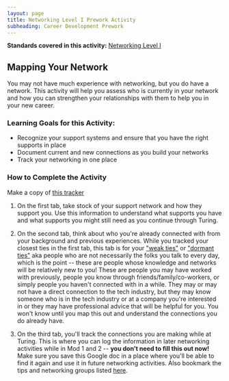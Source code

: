```yaml
---
layout: page
title: Networking Level I Prework Activity
subheading: Career Development Prework
---
```


**Standards covered in this activity:** [Networking Level I](/standards_and_rubric/index)

## Mapping Your Network
You may not have much experience with networking, but you do have a network. This activity will help you assess who is currently in your network and how you can strengthen your relationships with them to help you in your new career. 

### Learning Goals for this Activity:

* Recognize your support systems and ensure that you have the right supports in place
* Document current and new connections as you build your networks
* Track your networking in one place

### How to Complete the Activity
Make a copy of [this tracker](https://docs.google.com/spreadsheets/d/1C-JY4qBv4Dxc7A1DLvkiJ8IDJJvGR_uMHKztXL16nk8/edit?usp=sharing)

1. On the first tab, take stock of your support network and how they support you. Use this information to understand what supports you have and what supports you might still need as you continue through Turing.

2. On the second tab, think about who you're already connected with from your background and previous experiences. While you tracked your closest ties in the first tab, this tab is for your ["weak ties"](https://towardsdatascience.com/the-power-of-weak-ties-f1049c93f3a3) or ["dormant ties"](https://foundr.com/why-dormant-connections-may-be-the-most-powerful-network-you-have) aka people who are not necessarily the folks you talk to every day, which is the point -- these are people whose knowledge and networks will be relatively new to you! These are people you may have worked with previously, people you know through friends/family/co-workers, or simply people you haven't connected with in a while. They may or may not have a direct connection to the tech industry, but they may know someone who is in the tech industry or at a company you're interested in or they may have professional advice that will be helpful for you. You won't know until you map this out and understand the connections you do already have.

3. On the third tab, you'll track the connections you are making while at Turing. This is where you can log the information in later networking activities while in Mod 1 and 2 -- **you don't need to fill this out now!** Make sure you save this Google doc in a place where you'll be able to find it again and use it in future networking activities. Also bookmark the tips and networking groups listed [here](/resources/outreach_networking_resources). 

